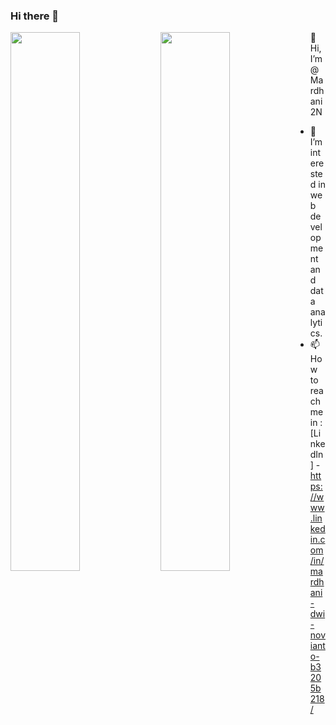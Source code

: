 ### Hi there 👋

<!---
Mardhani2N/Mardhani2N is a ✨ special ✨ repository because its `README.md` (this file) appears on your GitHub profile.
You can click the Preview link to take a look at your changes.
--->

<!---
<img src="https://github-readme-stats.vercel.app/api?username=Mardhani2N&&show_icons=true&title_color=ffffff&icon_color=bb2acf&text_color=daf7dc&bg_color=151515">
--->

<img align="left" width="47%" src="https://github-readme-stats.vercel.app/api?username=Mardhani2N&show_icons=true&theme=radical">
<img align="left" width="47%" src="https://github-readme-stats.vercel.app/api/top-langs/?username=Mardhani2N&layout=compact">


👋 Hi, I’m @Mardhani2N
- 👀 I’m interested in web development and data analytics.
- 📫 How to reach me in : [LinkedIn] - https://www.linkedin.com/in/mardhani-dwi-novianto-b3205b218/

<!--- 
- 🌱 I’m currently learning ...
- 💞️ I’m looking to collaborate on ... 
--->

